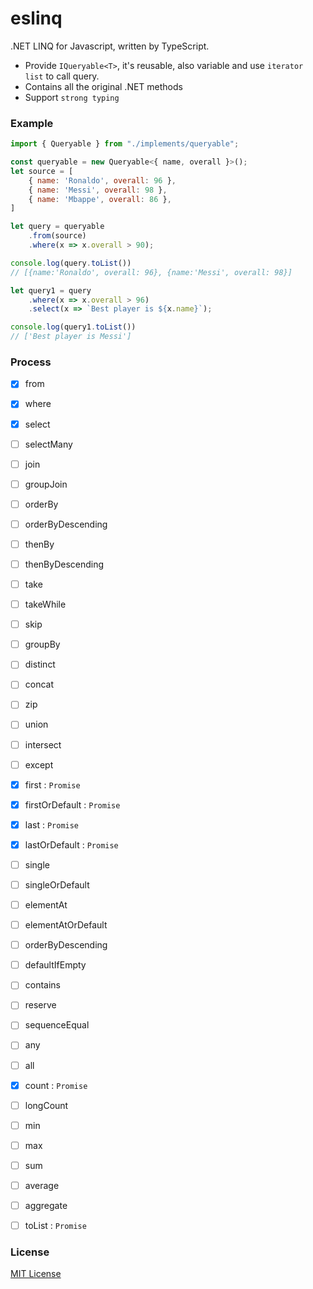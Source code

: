 # eslinq
.NET LINQ for Javascript, written by TypeScript.
- Provide `IQueryable<T>`, it's reusable, also variable and use `iterator list` to call query.
- Contains all the original .NET methods
- Support `strong typing`

### Example
```js
import { Queryable } from "./implements/queryable";

const queryable = new Queryable<{ name, overall }>();
let source = [
    { name: 'Ronaldo', overall: 96 },
    { name: 'Messi', overall: 98 },
    { name: 'Mbappe', overall: 86 },
]

let query = queryable
    .from(source)
    .where(x => x.overall > 90);

console.log(query.toList())
// [{name:'Ronaldo', overall: 96}, {name:'Messi', overall: 98}]

let query1 = query
    .where(x => x.overall > 96)
    .select(x => `Best player is ${x.name}`);

console.log(query1.toList())
// ['Best player is Messi']
```

### Process
- [x] from
- [x] where
- [x] select
- [ ] selectMany
- [ ] join
- [ ] groupJoin
- [ ] orderBy
- [ ] orderByDescending
- [ ] thenBy
- [ ] thenByDescending
- [ ] take
- [ ] takeWhile
- [ ] skip
- [ ] groupBy
- [ ] distinct
- [ ] concat
- [ ] zip
- [ ] union
- [ ] intersect
- [ ] except
- [x] first : `Promise`
- [x] firstOrDefault : `Promise`
- [x] last : `Promise`
- [x] lastOrDefault : `Promise`
- [ ] single
- [ ] singleOrDefault
- [ ] elementAt
- [ ] elementAtOrDefault
- [ ] orderByDescending
- [ ] defaultIfEmpty
- [ ] contains
- [ ] reserve
- [ ] sequenceEqual
- [ ] any
- [ ] all
- [x] count : `Promise`
- [ ] longCount
- [ ] min
- [ ] max
- [ ] sum
- [ ] average
- [ ] aggregate
- [ ] toList : `Promise`


### License

[MIT License](http://opensource.org/licenses/MIT)
